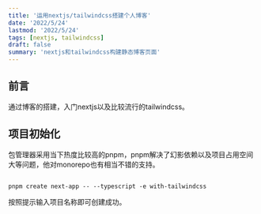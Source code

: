 ```yaml
---
title: '运用nextjs/tailwindcss搭建个人博客'
date: '2022/5/24'
lastmod: '2022/5/24'
tags: [nextjs, tailwindcss]
draft: false
summary: 'nextjs和tailwindcss构建静态博客页面'
---
```


## 前言

通过博客的搭建，入门nextjs以及比较流行的tailwindcss。

## 项目初始化

包管理器采用当下热度比较高的pnpm，pnpm解决了幻影依赖以及项目占用空间大等问题，他对monorepo也有相当不错的支持。

  ```shell

  pnpm create next-app -- --typescript -e with-tailwindcss

  ```

按照提示输入项目名称即可创建成功。